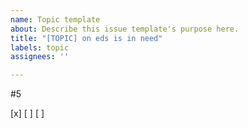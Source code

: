 ```yaml
---
name: Topic template
about: Describe this issue template's purpose here.
title: "[TOPIC] on eds is in need"
labels: topic
assignees: ''

---
```


#5

[x]
[ ]
[ ]
